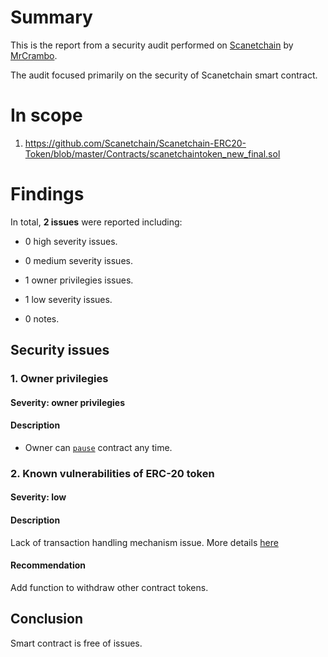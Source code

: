# Summary

This is the report from a security audit performed on [Scanetchain](https://github.com/Scanetchain/Scanetchain-ERC20-Token/blob/master/Contracts/scanetchaintoken_new_final.sol) by [MrCrambo](https://github.com/MrCrambo).

The audit focused primarily on the security of Scanetchain smart contract.

# In scope

1. https://github.com/Scanetchain/Scanetchain-ERC20-Token/blob/master/Contracts/scanetchaintoken_new_final.sol

# Findings
In total, **2 issues** were reported including:

- 0 high severity issues.

- 0 medium severity issues.

- 1 owner privilegies issues.

- 1 low severity issues.

- 0 notes.

## Security issues

### 1. Owner privilegies

#### Severity: owner privilegies

#### Description

- Owner can [`pause`](https://github.com/Scanetchain/Scanetchain-ERC20-Token/blob/master/Contracts/scanetchaintoken_new_final.sol#L98) contract any time.

### 2. Known vulnerabilities of ERC-20 token

#### Severity: low

#### Description

Lack of transaction handling mechanism issue. More details [here](https://docs.google.com/document/d/1Feh5sP6oQL1-1NHi-X1dbgT3ch2WdhbXRevDN681Jv4/edit)

#### Recommendation

Add function to withdraw other contract tokens.

## Conclusion

Smart contract is free of issues.